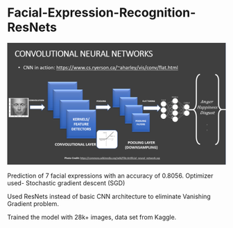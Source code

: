 # Facial-Expression-Recognition-ResNets
![alt text](https://raw.githubusercontent.com/Ayush312003/Facial-Expression-Recognition-ResNets/main/download.png)

Prediction of 7 facial expressions with an accuracy of 0.8056.
Optimizer used- Stochastic gradient descent (SGD)

Used ResNets instead of basic CNN architecture to eliminate Vanishing Gradient problem.

Trained the model with 28k+ images, data set from Kaggle.
